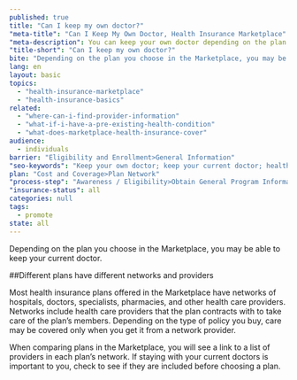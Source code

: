 ```yaml
---
published: true
title: "Can I keep my own doctor?"
"meta-title": "Can I Keep My Own Doctor, Health Insurance Marketplace"
"meta-description": You can keep your own doctor depending on the plan you choose in the Health Insurance Marketplace. Learn all your health care options at Healthcare.gov
"title-short": "Can I keep my own doctor?"
bite: "Depending on the plan you choose in the Marketplace, you may be able to keep your current doctor"
lang: en
layout: basic
topics: 
  - "health-insurance-marketplace"
  - "health-insurance-basics"
related: 
  - "where-can-i-find-provider-information"
  - "what-if-i-have-a-pre-existing-health-condition"
  - "what-does-marketplace-health-insurance-cover"
audience: 
  - individuals
barrier: "Eligibility and Enrollment>General Information"
"seo-keywords": "Keep your own doctor; keep your current doctor; health insurance marketplace"
plan: "Cost and Coverage>Plan Network"
"process-step": "Awareness / Eligibility>Obtain General Program Information"
"insurance-status": all
categories: null
tags: 
  - promote
state: all
---
```


Depending on the plan you choose in the Marketplace, you may be able to keep your current doctor. 

##Different plans have different networks and providers

Most health insurance plans offered in the Marketplace have networks of hospitals, doctors, specialists, pharmacies, and other health care providers. Networks include health care providers that the plan contracts with to take care of the plan’s members. Depending on the type of policy you buy, care may be covered only when you get it from a network provider. 

When comparing plans in the Marketplace, you will see a link to a list of providers in each plan’s network. If staying with your current doctors is important to you, check to see if they are included before choosing a plan.
